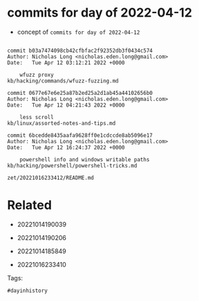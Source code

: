 # commits for day of 2022-04-12

- concept of `commits for day of 2022-04-12`

```

commit b03a7474098cb42cfbfac2f92352db3f0434c574
Author: Nicholas Long <nicholas.eden.long@gmail.com>
Date:   Tue Apr 12 03:12:21 2022 +0000

    wfuzz proxy
kb/hacking/commands/wfuzz-fuzzing.md

commit 0677e67e6e25a87b2ed25a2d1ab45a44102656b0
Author: Nicholas Long <nicholas.eden.long@gmail.com>
Date:   Tue Apr 12 04:21:43 2022 +0000

    less scroll
kb/linux/assorted-notes-and-tips.md

commit 6bcedde8435aafa9628ff0e1cdccde8ab5096e17
Author: Nicholas Long <nicholas.eden.long@gmail.com>
Date:   Tue Apr 12 16:24:37 2022 +0000

    powershell info and windows writable paths
kb/hacking/powershell/powershell-tricks.md
```

` zet/20221016233412/README.md `

# Related

- 20221014190039

- 20221014190206

- 20221014185849

- 20221016233410

Tags:

    #dayinhistory
